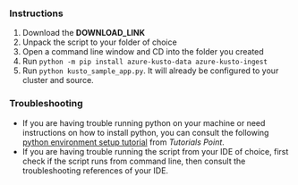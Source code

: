 ### Instructions

1. Download the **DOWNLOAD_LINK** 
2. Unpack the script to your folder of choice
3. Open a command line window and CD into the folder you created 
4. Run `python -m pip install azure-kusto-data azure-kusto-ingest`
5. Run `python kusto_sample_app.py`. It will already be configured to your cluster and source.

### Troubleshooting

* If you are having trouble running python on your machine or need instructions on how to install python, you can consult the following [python environment setup tutorial](https://www.tutorialspoint.com/python/python_environment.htm) from _Tutorials Point_.
* If you are having trouble running the script from your IDE of choice, first check if the script runs from command line, then consult the troubleshooting references of your IDE.   